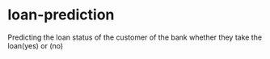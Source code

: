 # loan-prediction
Predicting the loan status of the customer of the bank whether they take the loan(yes) or (no)
